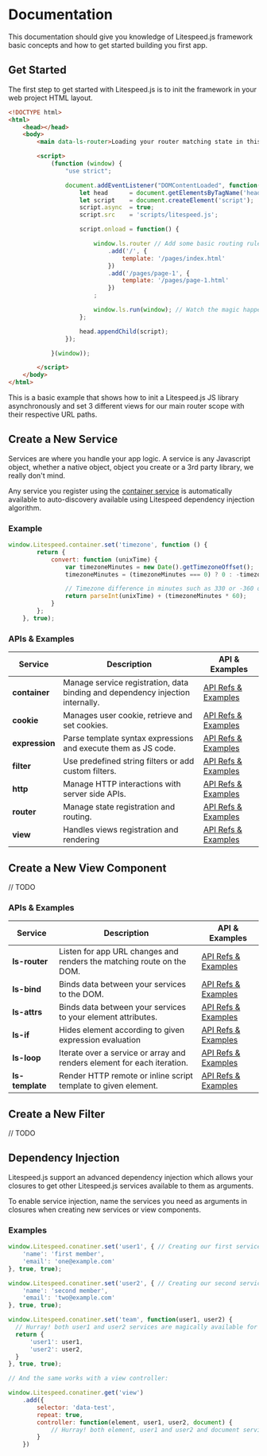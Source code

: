 # Documentation

This documentation should give you knowledge of Litespeed.js framework basic concepts and how to get started building you first app. 

## Get Started

The first step to get started with Litespeed.js is to init the framework in your web project HTML layout.

```html
<!DOCTYPE html>
<html>
    <head></head>
    <body>
        <main data-ls-router>Loading your router matching state in this element</main>

        <script>
            (function (window) {
                "use strict";

                document.addEventListener("DOMContentLoaded", function() {
                    let head      = document.getElementsByTagName('head')[0];
                    let script    = document.createElement('script');
                    script.async  = true;
                    script.src    = 'scripts/litespeed.js';

                    script.onload = function() {

                        window.ls.router // Add some basic routing rules
                            .add('/', {
                                template: '/pages/index.html'
                            })
                            .add('/pages/page-1', {
                                template: '/pages/page-1.html'
                            })
                        ;

                        window.ls.run(window); // Watch the magic happens
                    };

                    head.appendChild(script);
                });

            }(window));

        </script>
    </body>
</html>
```

This is a basic example that shows how to init a Litespeed.js JS library asynchronously and set 3 different views for our main router scope with their respective URL paths.

## Create a New Service

Services are where you handle your app logic. A service is any Javascript object, whether a native object, object you create or a 3rd party library, we really don't mind.

Any service you register using the [container service](/docs/services/container.md) is automatically available to auto-discovery available using Litespeed dependency injection algorithm.  

### Example

```js
window.Litespeed.container.set('timezone', function () {
        return {
            convert: function (unixTime) {
                var timezoneMinutes = new Date().getTimezoneOffset();
                timezoneMinutes = (timezoneMinutes === 0) ? 0 : -timezoneMinutes;

                // Timezone difference in minutes such as 330 or -360 or 0
                return parseInt(unixTime) + (timezoneMinutes * 60);
            }
        };
    }, true);
```

### APIs & Examples

Service | Description | API & Examples
--- | --- | ---
**container** | Manage service registration, data binding and dependency injection internally. | [API Refs & Examples](/docs/services/container.md)
**cookie** | Manages user cookie, retrieve and set cookies. | [API Refs & Examples](/docs/services/cookie.md)
**expression** | Parse template syntax expressions and execute them as JS code. | [API Refs & Examples](/docs/services/expression.md)
**filter** | Use predefined string filters or add custom filters. | [API Refs & Examples](/docs/services/filter.md)
**http** | Manage HTTP interactions with server side APIs. | [API Refs & Examples](/docs/services/http.md)
**router** | Manage state registration and routing. | [API Refs & Examples](/docs/services/router.md)
**view** | Handles views registration and rendering | [API Refs & Examples](#/docs/services/view.md)

## Create a New View Component

// TODO

### APIs & Examples

Service | Description | API & Examples
--- | --- | ---
**ls-router** | Listen for app URL changes and renders the matching route on the DOM. | [API Refs & Examples](/docs/view/router.md)
**ls-bind** | Binds data between your services to the DOM. | [API Refs & Examples](/docs/views/echo.md)
**ls-attrs** | Binds data between your services to your element attributes. | [API Refs & Examples](/docs/views/echo.md)
**ls-if** | Hides element according to given expression evaluation | [API Refs & Examples](/docs/views/if.md)
**ls-loop** | Iterate over a service or array and renders element for each iteration. | [API Refs & Examples](/docs/views/loop.md)
**ls-template** | Render HTTP remote or inline script template to given element. | [API Refs & Examples](/docs/views/template.md)


## Create a New Filter

// TODO

## Dependency Injection

Litespeed.js support an advanced dependency injection which allows your closures to get other Litespeed.js services available to them as arguments.

To enable service injection, name the services you need as arguments in closures when creating new services or view components.

### Examples

```js
window.Litespeed.conatiner.set('user1', { // Creating our first service
    'name': 'first member',
    'email': 'one@example.com'
}, true, true);

window.Litespeed.conatiner.set('user2', { // Creating our second service
    'name': 'second member',
    'email': 'two@example.com'
}, true, true);

window.Litespeed.conatiner.set('team', function(user1, user2) {
  // Hurray! both user1 and user2 services are magically available for us! 
  return {
      'user1': user1,
      'user2': user2,
  }
}, true, true);

// And the same works with a view controller:

window.Litespeed.conatiner.get('view')
    .add({
        selector: 'data-test',
        repeat: true,
        controller: function(element, user1, user2, document) {
            // Hurray! both element, user1 and user2 and document services are all magically available for us!
        }
    })

``` 
